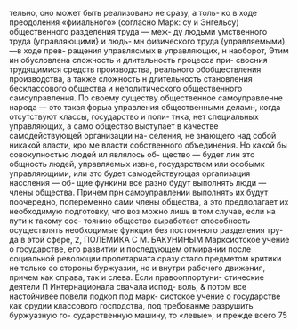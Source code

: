 тельно, оно может быть реализовано не сразу, а толь-
ко в ходе преодоления «фииального» (согласно Марк:
су и Энгельсу) общественного разделения труда — меж-
ду людьми умственного труда (управляющими} и людь-
мн физического труда (управляемыми) —в ходе прев-
ращения управлясмых в управляющих, н наоборот, Этим
ин обусловлена сложность и длительность процесса при-
свосния трудящимися средств производства, реального
обобществления производства, а также сложность н
длительность становления  бесклассового общества и
неполитического общественного самоуправления.
По своему существу общественное самоуправленне
народа — это такая форыа управления общественными
деламн, когда отсутствуют классы, государство и поли-
тнка, нет специальных управляющих, а само общество
выступает в качестве самодействующей организации на-
селения, не знающего над собой никакой власти, кро
ме власти собственного объединения.
Но какой бы совокупностью людей ил являлось об-
щество — будет лин это общность людей, управляемых
извне, государством или особымк управляющими, или
это будет самодействующая оргапизация нассления — об-
щие функини все разно будут выполнять люди — члены
общества. Причем прн самоуправлении выполнять их
будут поочередно, попеременно сами члены общества, а
это предполагает их необходимую подготовку, что воз
можно лишь в том случае, если на пути к такому сос-
тоянию общество выработает способность осуществлять
необходимые функции без постоянного разделения тру-
да в этой сфере,
2, ПОЛЕМИКА С М. БАКУНИНЫМ
Марксистское учение о государстве, его развитии и
последующем отмирании после социальной революции
пролетариата сразу стало предметом критики не только
со стороны буржуазии, но и внутри рабочего движения,
причем как справа, так и слева. Если правооппортуни-
стические деятели П Интернационала свачала испод-
воль, & потом все настойчивее повели подкоп под марк-
систское учение о государстве как орудии классового
господства, под требованме разрушить буржуазную го-
сударственную машину, то «левые», и прежде всего
75
